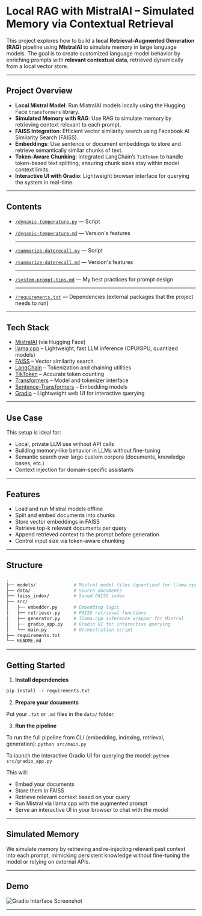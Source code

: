 # Local RAG with MistralAI – Simulated Memory via Contextual Retrieval

This project explores how to build a **local Retrieval-Augmented Generation (RAG)** pipeline using **MistralAI** to simulate memory in large language models. The goal is to create customized language model behavior by enriching prompts with **relevant contextual data**, retrieved dynamically from a local vector store.

---

## Project Overview

- **Local Mistral Model**: Run MistralAI models locally using the Hugging Face `transformers` library.
- **Simulated Memory with RAG**: Use RAG to simulate memory by retrieving context relevant to each prompt.
- **FAISS Integration**: Efficient vector similarity search using Facebook AI Similarity Search (FAISS).
- **Embeddings**: Use sentence or document embeddings to store and retrieve semantically similar chunks of text.
- **Token-Aware Chunking**: Integrated LangChain’s `TikToken` to handle token-based text splitting, ensuring chunk sizes stay within model context limits.
- **Interactive UI with Gradio**: Lightweight browser interface for querying the system in real-time.

---

## Contents

- [`/dynamic-temperature.py`](./dynamic-temperature.py) — Script
- [`/dynamic-temperature.md`](./dynamic-temperature.md) — Version's features

  ---
- [`/summarize-daterecall.py`](./summarize-daterecall.py) — Script
- [`/summarize-daterecall.md`](./summarize-daterecall.md) — Version's features

  ---
- [`/system-prompt-tips.md`](./system-prompt-tips.md) — My best practices for prompt design

  ---
- [`/requirements.txt`](./requirements.txt) — Dependencies (external packages that the project needs to run)

---

## Tech Stack

- [MistralAI](https://mistral.ai/) (via Hugging Face)
- [llama.cpp](https://github.com/ggerganov/llama.cpp) – Lightweight, fast LLM inference (CPU/GPU, quantized models)
- [FAISS](https://github.com/facebookresearch/faiss) – Vector similarity search
- [LangChain](https://github.com/langchain-ai/langchain) – Tokenization and chaining utilities
- [TikToken](https://github.com/openai/tiktoken) – Accurate token counting
- [Transformers](https://github.com/huggingface/transformers) – Model and tokenizer interface
- [Sentence-Transformers](https://www.sbert.net/) – Embedding models
- [Gradio](https://www.gradio.app/) – Lightweight web UI for interactive querying

---

## Use Case

This setup is ideal for:
- Local, private LLM use without API calls
- Building memory-like behavior in LLMs without fine-tuning
- Semantic search over large custom corpora (documents, knowledge bases, etc.)
- Context injection for domain-specific assistants

---

## Features

- Load and run Mistral models offline
- Split and embed documents into chunks
- Store vector embeddings in FAISS
- Retrieve top-k relevant documents per query
- Append retrieved context to the prompt before generation
- Control input size via token-aware chunking

---

## Structure

```bash
.
├── models/              # Mistral model files (quantized for llama.cpp)
├── data/                # Source documents
├── faiss_index/         # Saved FAISS index
├── src/
│   ├── embedder.py      # Embedding logic
│   ├── retriever.py     # FAISS retrieval functions
│   ├── generator.py     # llama.cpp inference wrapper for Mistral
│   ├── gradio_app.py    # Gradio UI for interactive querying
│   └── main.py          # Orchestration script
├── requirements.txt
└── README.md
```

---

## Getting Started

1. **Install dependencies**

```bash
pip install -r requirements.txt
```

2. **Prepare your documents**

Put your `.txt` or `.md` files in the `data/` folder.

3. **Run the pipeline**

To run the full pipeline from CLI (embedding, indexing, retrieval, generation):
```python src/main.py```

To launch the interactive Gradio UI for querying the model:
```python src/gradio_app.py```

This will:
- Embed your documents
- Store them in FAISS
- Retrieve relevant context based on your query
- Run Mistral via llama.cpp with the augmented prompt
- Serve an interactive UI in your browser to chat with the model

---

##  Simulated Memory

We simulate memory by retrieving and re-injecting relevant past context into each prompt, mimicking persistent knowledge without fine-tuning the model or relying on external APIs.

---

## Demo

![Gradio Interface Screenshot](demo/gradio_screenshot.png)

---

